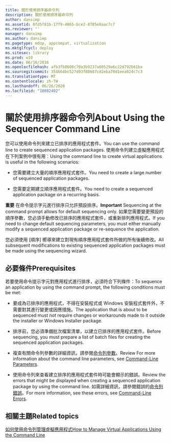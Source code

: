 ```yaml
---
title: 關於使用排序器命令列
description: 關於使用排序器命令列
author: dansimp
ms.assetid: 0fd5f81b-17f9-4065-bce2-8785e8aac7c7
ms.reviewer: ''
manager: dansimp
ms.author: dansimp
ms.pagetype: mdop, appcompat, virtualization
ms.mktglfcycl: deploy
ms.sitesec: library
ms.prod: w10
ms.date: 06/16/2016
ms.openlocfilehash: afb3fb8608c78a3b9237a80529a6c22d792661ba
ms.sourcegitcommit: 354664bc527d93f80687cd2eba70d1eea024c7c3
ms.translationtype: MT
ms.contentlocale: zh-TW
ms.lasthandoff: 06/26/2020
ms.locfileid: "10802402"
---
```

# <span data-ttu-id="78428-103">關於使用排序器命令列</span><span class="sxs-lookup"><span data-stu-id="78428-103">About Using the Sequencer Command Line</span></span>


<span data-ttu-id="78428-104">您可以使用命令列來建立已排序的應用程式套件。</span><span class="sxs-lookup"><span data-stu-id="78428-104">You can use the command line to create sequenced application packages.</span></span> <span data-ttu-id="78428-105">使用命令列建立虛擬應用程式在下列案例中很有用：</span><span class="sxs-lookup"><span data-stu-id="78428-105">Using the command line to create virtual applications is useful in the following scenarios:</span></span>

-   <span data-ttu-id="78428-106">您需要建立大量的順序應用程式套件。</span><span class="sxs-lookup"><span data-stu-id="78428-106">You need to create a large number of sequenced application packages.</span></span>

-   <span data-ttu-id="78428-107">您需要定期建立順序應用程式套件。</span><span class="sxs-lookup"><span data-stu-id="78428-107">You need to create a sequenced application package on a recurring basis.</span></span>

<span data-ttu-id="78428-108">**重要** 在命令提示字元進行排序只允許預設排序。</span><span class="sxs-lookup"><span data-stu-id="78428-108">**Important** Sequencing at the command prompt allows for default sequencing only.</span></span> <span data-ttu-id="78428-109">如果您需要變更預設的順序參數，您必須手動修改已排序的應用程式套件，或重新排列應用程式。</span><span class="sxs-lookup"><span data-stu-id="78428-109">If you need to change default sequencing parameters, you must either manually modify a sequenced application package or re-sequence the application.</span></span>

 

<span data-ttu-id="78428-110">您必須使用 [順序] 嚮導來建立對現有順序應用程式套件所做的所有後續修改。</span><span class="sxs-lookup"><span data-stu-id="78428-110">All subsequent modifications to existing sequenced application packages must be made using the sequencing wizard.</span></span>

## <span data-ttu-id="78428-111">必要條件</span><span class="sxs-lookup"><span data-stu-id="78428-111">Prerequisites</span></span>


<span data-ttu-id="78428-112">若要使用命令提示字元對應用程式進行排序，必須符合下列條件：</span><span class="sxs-lookup"><span data-stu-id="78428-112">To sequence an application by using the command prompt, the following conditions must be met:</span></span>

-   <span data-ttu-id="78428-113">要成為已排序的應用程式，不得在安裝程式或 Windows 安裝程式套件外，不需要對其進行變更或因應措施。</span><span class="sxs-lookup"><span data-stu-id="78428-113">The application that is about to be sequenced must not require changes or workarounds made to it outside the installer or Windows Installer package.</span></span>

-   <span data-ttu-id="78428-114">排序前，您必須準備批次檔案清單，以建立已排序的應用程式套件。</span><span class="sxs-lookup"><span data-stu-id="78428-114">Before sequencing, you must prepare a list of batch files for creating the sequenced application packages.</span></span>

-   <span data-ttu-id="78428-115">複查有關命令列參數的詳細資訊，請參閱[命令列參數](command-line-parameters.md)。</span><span class="sxs-lookup"><span data-stu-id="78428-115">Review For more information about the command line parameters, see [Command-Line Parameters](command-line-parameters.md).</span></span>

-   <span data-ttu-id="78428-116">使用命令列來查看建立排序的應用程式套件時可能會顯示的錯誤。</span><span class="sxs-lookup"><span data-stu-id="78428-116">Review the errors that might be displayed when creating a sequenced application package by using the command line.</span></span> <span data-ttu-id="78428-117">如需詳細資訊，請參閱錯誤的[命令列錯誤](command-line-errors.md)。</span><span class="sxs-lookup"><span data-stu-id="78428-117">For more information, see these errors, see [Command-Line Errors](command-line-errors.md).</span></span>

## <span data-ttu-id="78428-118">相關主題</span><span class="sxs-lookup"><span data-stu-id="78428-118">Related topics</span></span>


[<span data-ttu-id="78428-119">如何使用命令列管理虛擬應用程式</span><span class="sxs-lookup"><span data-stu-id="78428-119">How to Manage Virtual Applications Using the Command Line</span></span>](how-to-manage-virtual-applications-using-the-command-line.md)

 

 





